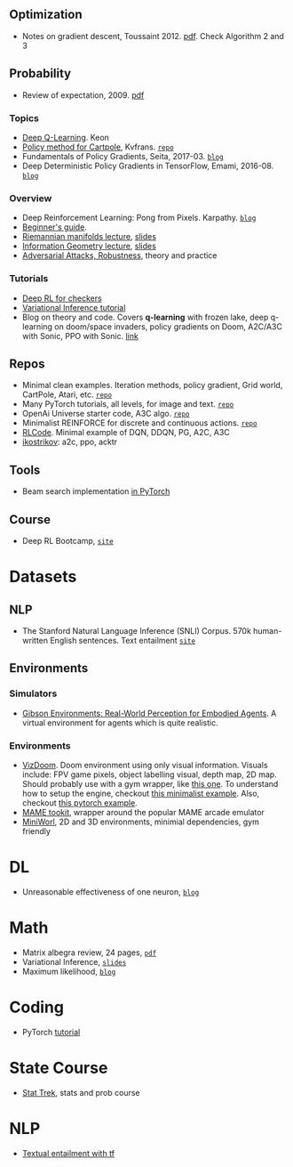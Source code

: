 

## Optimization
- Notes on gradient descent, Toussaint 2012. [pdf](http://ipvs.informatik.uni-stuttgart.de/mlr/marc/notes/gradientDescent.pdf). Check Algorithm 2 and 3

## Probability
- Review of expectation, 2009. [pdf](http://math.arizona.edu/~jwatkins/g-expectation.pdf)

### Topics
- [Deep Q-Learning](https://keon.io/deep-q-learning/). Keon
- [Policy method for Cartpole](http://kvfrans.com/simple-algoritms-for-solving-cartpole/), Kvfrans. [`repo`](https://github.com/kvfrans/openai-cartpole/blob/master/cartpole-policygradient.py)
- Fundamentals of Policy Gradients, Seita, 2017-03. [`blog`](https://danieltakeshi.github.io/2017/03/28/going-deeper-into-reinforcement-learning-fundamentals-of-policy-gradients/)
- Deep Deterministic Policy Gradients in TensorFlow, Emami, 2016-08. [`blog`](http://pemami4911.github.io/blog/2016/08/21/ddpg-rl.html#References)

### Overview
- Deep Reinforcement Learning: Pong from Pixels. Karpathy. [`blog`](http://karpathy.github.io/2016/05/31/rl/)
- [Beginner's guide](https://www.analyticsvidhya.com/blog/2017/01/introduction-to-reinforcement-learning-implementation/).
- [Riemannian manifolds lecture](https://www.youtube.com/watch?v=MtZV82LCNHc), [slides](https://www.robots.ox.ac.uk/~vgg/rg/slides/Oxford-Mar-2014.pdf)
- [Information Geometry lecture](https://www.youtube.com/watch?v=zmUMBLEHhZg), [slides](http://videolectures.net/mlss05us_dasgupta_ig/)
- [Adversarial Attacks, Robustness](https://adversarial-ml-tutorial.org), theory and practice

### Tutorials
- [Deep RL for checkers](https://chrislarson1.github.io/blog/2016/05/30/cnn-checkers/)
- [Variational Inference tutorial](https://github.com/philschulz/VITutorial.git)
- Blog on theory and code. Covers **q-learning** with frozen lake, deep q-learning on doom/space invaders, policy gradients on Doom, A2C/A3C with Sonic, PPO with Sonic. [link](https://simoninithomas.github.io/Deep_reinforcement_learning_Course/)

## Repos
- Minimal clean examples. Iteration methods, policy gradient, Grid world, CartPole, Atari, etc. [`repo`](https://github.com/rlcode/reinforcement-learning)
- Many PyTorch tutorials, all levels, for image and text. [`repo`](https://github.com/yunjey/pytorch-tutorial)
- OpenAi Universe starter code, A3C algo. [`repo`](https://github.com/openai/universe-starter-agent)
- Minimalist REINFORCE for discrete and continuous actions. [`repo`](https://github.com/JamesChuanggg/pytorch-REINFORCE)
- [RLCode](https://github.com/rlcode/reinforcement-learning). Minimal example of DQN, DDQN, PG, A2C, A3C
- [ikostrikov](https://github.com/ikostrikov/pytorch-a2c-ppo-acktr): a2c, ppo, acktr

## Tools
- Beam search implementation [in PyTorch](https://github.com/eladhoffer/seq2seq.pytorch/blob/master/seq2seq/tools/beam_search.py)

## Course
- Deep RL Bootcamp, [`site`](https://sites.google.com/view/deep-rl-bootcamp/lectures)

# Datasets
## NLP
- The Stanford Natural Language Inference (SNLI) Corpus. 570k human-written English sentences. Text entailment [`site`](https://nlp.stanford.edu/projects/snli/)
## Environments
### Simulators
- [Gibson Environments: Real-World Perception for Embodied Agents](https://github.com/StanfordVL/GibsonEnv). A virtual environment for agents which is quite realistic.

### Environments
- [VizDoom](https://github.com/mwydmuch/ViZDoom). Doom environment using only visual information. Visuals include: FPV game pixels, object labelling visual, depth map, 2D map. Should probably use with a gym wrapper, like [this one](https://github.com/nsavinov/gym-vizdoom). To understand how to setup the engine, checkout [this minimalist example](https://github.com/mwydmuch/ViZDoom/blob/master/examples/python/basic.py). Also, checkout [this pytorch example](https://github.com/mwydmuch/ViZDoom/blob/master/examples/python/learning_pytorch.py).
- [MAME tookit](https://github.com/M-J-Murray/MAMEToolkit), wrapper around the popular MAME arcade emulator
- [MiniWorl](https://github.com/maximecb/gym-miniworld), 2D and 3D environments, minimial dependencies, gym friendly

# DL
- Unreasonable effectiveness of one neuron, [`blog`](https://rakeshchada.github.io/Sentiment-Neuron.html)

# Math
- Matrix albegra review, 24 pages, [`pdf`](http://faculty.uml.edu/adoerr/92.321/pdf/week6.pdf)
- Variational Inference, [`slides`](http://shakirm.com/papers/VITutorial.pdf)
- Maximum likelihood, [`blog`](http://suriyadeepan.github.io/2017-01-22-mle-linear-regression/)

# Coding
- PyTorch [tutorial](https://medium.com/towards-data-science/pytorch-tutorial-distilled-95ce8781a89c)

# State Course
- [Stat Trek](http://stattrek.com/), stats and prob course

# NLP
- [Textual entailment with tf](https://www.oreilly.com/learning/textual-entailment-with-tensorflow)
